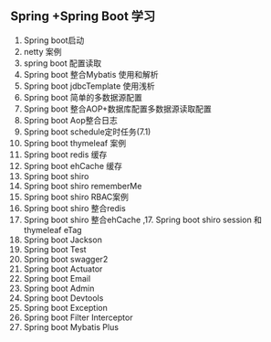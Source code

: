 ## Spring +Spring Boot 学习
 
1. Spring boot启动  
2. netty 案例 
3. spring boot 配置读取  
4. Spring boot 整合Mybatis 使用和解析
5. Spring boot jdbcTemplate 使用浅析
6. Spring boot 简单的多数据源配置
7. Spring boot 整合AOP+数据库配置多数据源读取配置
8. Spring boot Aop整合日志   
9. Spring boot schedule定时任务(7.1)
10. Spring boot thymeleaf 案例
11. Spring boot redis 缓存
12. Spring boot ehCache 缓存
13. Spring boot shiro
14. Spring boot shiro rememberMe
15. Spring boot shiro RBAC案例
16. Spring boot shiro 整合redis
17. Spring boot shiro 整合ehCache ,17. Spring boot shiro session 和thymeleaf eTag
18. Spring boot Jackson
19. Spring boot Test
20. Spring boot swagger2
21. Spring boot Actuator
22. Spring boot Email
23. Spring boot Admin
24. Spring boot Devtools
25. Spring boot Exception
26. Spring boot Filter Interceptor
27. Spring boot Mybatis Plus